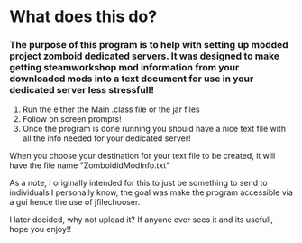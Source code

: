 # What does this do?
### The purpose of this program is to help with setting up modded project zomboid dedicated servers. It was designed to make getting steamworkshop mod information from your downloaded mods into a text document for use in your dedicated server less stressfull!
1. Run the either the Main .class file or the jar files
2. Follow on screen prompts!
3. Once the program is done running you should have a nice text file with all the info needed for your dedicated server!

When you choose your destination for your text file to be created, it will have the file name "ZomboididModInfo.txt"

As a note, I originally intended for this to just be something to send to individuals I personally know, the goal was make the program accessible via a gui hence the use of jfilechooser.

I later decided, why not upload it?
If anyone ever sees it and its usefull, hope you enjoy!!
